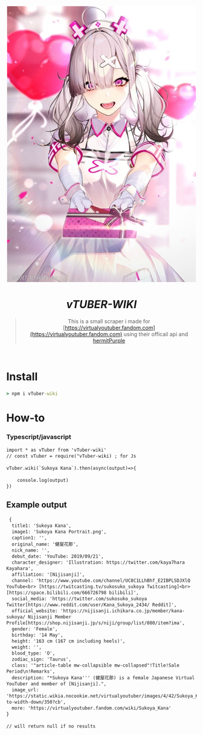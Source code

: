 <div align="center">
<img src="src/img/01.jpeg"alt="Sukoya Kana" width="500"/>

# _**vTUBER-WIKI**_

> This is a small scraper i made for [https://virtualyoutuber.fandom.com](https://virtualyoutuber.fandom.com)  using their officail api and [hermitPurple](https://www.npmjs.com/package/hermitpurple)
</div>
<br>

# Install
```cmd
> npm i vTuber-wiki
```

# How-to

### Typescript/javascript
```TS 
import * as vTuber from 'vTuber-wiki'
// const vTuber = require("vTuber-wiki) ; for Js

vTuber.wiki(`Sukoya Kana`).then(async(output)=>{

    console.log(output)
})

```

## Example output
```TS 
 {
  title1: 'Sukoya Kana',
  image1: 'Sukoya Kana Portrait.png',
  caption1: '',
  original_name: '健屋花那',
  nick_name: '',
  debut_date: 'YouTube: 2019/09/21',
  character_designer: 'Illustration: https://twitter.com/kaya7hara Kayahara',
  affiliation: '[Nijisanji]',
  channel: 'https://www.youtube.com/channel/UC8C1LLhBhf_E2IBPLSDJXlQ YouTube<br> [https://twitcasting.tv/sukosuko_sukoya Twitcasting]<br>[https://space.bilibili.com/666726798 bilibili]',
  social_media: 'https://twitter.com/sukosuko_sukoya Twitter[https://www.reddit.com/user/Kana_Sukoya_2434/ Reddit]',
  official_website: 'https://nijisanji.ichikara.co.jp/member/kana-sukoya/ Nijisanji Member Profile[https://shop.nijisanji.jp/s/niji/group/list/080/item?ima',
  gender: 'Female',
  birthday: '14 May',
  height: '163 cm (167 cm including heels)',
  weight: '',
  blood_type: 'O',
  zodiac_sign: 'Taurus',
  class: '"article-table mw-collapsible mw-collapsed"!Title!Sale Period\n!Remarks',
  description: "*Sukoya Kana''' (健屋花那) is a female Japanese Virtual YouTuber and member of [Nijisanji].",
  image_url: 'https://static.wikia.nocookie.net/virtualyoutuber/images/4/42/Sukoya_Kana_Portrait.png/revision/latest/scale-to-width-down/350?cb',
  more: 'https://virtualyoutuber.fandom.com/wiki/Sukoya_Kana'
}

// will return null if no results

```
